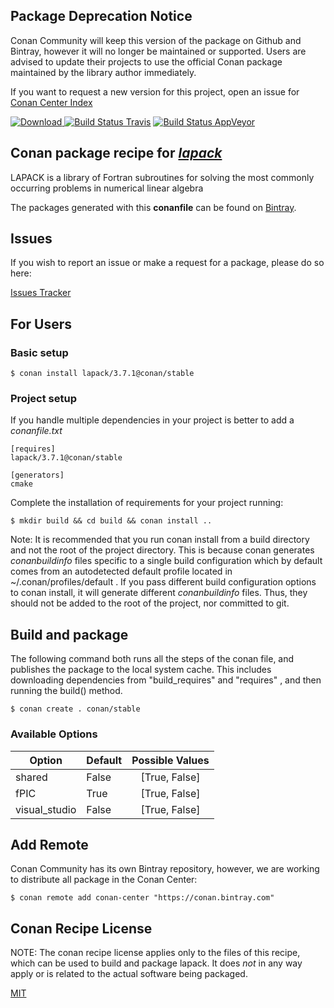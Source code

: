 ## Package Deprecation Notice

Conan Community will keep this version of the package on Github and Bintray, however it will no longer be maintained or supported.
Users are advised to update their projects to use the official Conan package maintained by the library author immediately.

If you want to request a new version for this project, open an issue for [Conan Center Index](https://github.com/conan-io/conan-center-index/)

[![Download](https://api.bintray.com/packages/conan-community/conan/lapack%3Aconan/images/download.svg) ](https://bintray.com/conan-community/conan/lapack%3Aconan/_latestVersion)
[![Build Status Travis](https://travis-ci.org/conan-community/conan-lapack.svg)](https://travis-ci.org/conan-community/conan-lapack)
[![Build Status AppVeyor](https://ci.appveyor.com/api/projects/status/github/conan-community/conan-lapack?svg=true)](https://ci.appveyor.com/project/ConanCIintegration/conan-lapack)

## Conan package recipe for [*lapack*](https://github.com/Reference-LAPACK/lapack)

LAPACK is a library of Fortran subroutines for solving the most commonly
occurring problems in numerical linear algebra

The packages generated with this **conanfile** can be found on [Bintray](https://bintray.com/conan-community/conan/lapack%3Aconan).


## Issues

If you wish to report an issue or make a request for a package, please do so here:

[Issues Tracker](https://github.com/conan-community/community/issues)


## For Users

### Basic setup

    $ conan install lapack/3.7.1@conan/stable

### Project setup

If you handle multiple dependencies in your project is better to add a *conanfile.txt*

    [requires]
    lapack/3.7.1@conan/stable

    [generators]
    cmake

Complete the installation of requirements for your project running:

    $ mkdir build && cd build && conan install ..

Note: It is recommended that you run conan install from a build directory and not the root of the project directory.  This is because conan generates *conanbuildinfo* files specific to a single build configuration which by default comes from an autodetected default profile located in ~/.conan/profiles/default .  If you pass different build configuration options to conan install, it will generate different *conanbuildinfo* files.  Thus, they should not be added to the root of the project, nor committed to git.


## Build and package

The following command both runs all the steps of the conan file, and publishes the package to the local system cache.  This includes downloading dependencies from "build_requires" and "requires" , and then running the build() method.

    $ conan create . conan/stable


### Available Options
| Option        | Default | Possible Values  |
| ------------- |:----------------- |:------------:|
| shared      | False |  [True, False] |
| fPIC      | True |  [True, False] |
| visual_studio      | False |  [True, False] |


## Add Remote

Conan Community has its own Bintray repository, however, we are working to distribute all package in the Conan Center:

    $ conan remote add conan-center "https://conan.bintray.com"


## Conan Recipe License

NOTE: The conan recipe license applies only to the files of this recipe, which can be used to build and package lapack.
It does *not* in any way apply or is related to the actual software being packaged.

[MIT](LICENSE)
